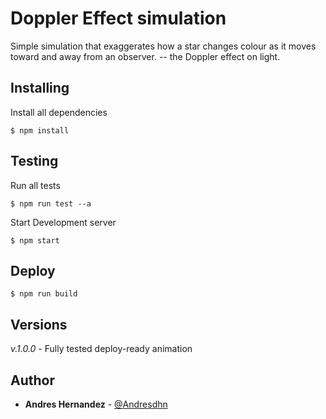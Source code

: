 # Doppler Effect simulation

Simple simulation that exaggerates how a star changes colour as it moves toward and away from an observer. -- the Doppler effect on light.

## Installing

Install all dependencies

```
$ npm install
```

## Testing

Run all tests

```
$ npm run test --a
```

Start Development server

```
$ npm start

```

## Deploy

```
$ npm run build
```

## Versions

_v.1.0.0_ - Fully tested deploy-ready animation

## Author

-   **Andres Hernandez** - [@Andresdhn](https://github.com/andresdhn)
